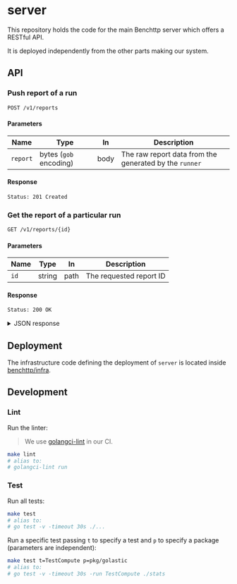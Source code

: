# server

This repository holds the code for the main Benchttp server which offers a RESTful API.

It is deployed independently from the other parts making our system.

## API

### Push report of a run

```txt
POST /v1/reports
```

#### Parameters

| Name     | Type                   | In   | Description                                            |
| -------- | ---------------------- | ---- | ------------------------------------------------------ |
| `report` | bytes (`gob` encoding) | body | The raw report data from the generated by the `runner` |

#### Response

```txt
Status: 201 Created
```

### Get the report of a particular run

```txt
GET /v1/reports/{id}
```

#### Parameters

| Name | Type   | In   | Description             |
| ---- | ------ | ---- | ----------------------- |
| `id` | string | path | The requested report ID |

#### Response

```txt
Status: 200 OK
```

<details>
  <summary>JSON response</summary>

```json
{
  "benchmark": {
    "records": [
      {
        "time": 152970821,
        "code": 200,
        "bytes": 46,
        "error": "",
        "events": [
          {
            "name": "GotFirstResponseByte",
            "time": 2457696
          }
          // ...
        ]
      }
      // ...
    ],
    "length": 10,
    "success": 10,
    "fail": 0,
    "duration": 324953628
  },
  "metadata": {
    "config": {
      "request": {
        "method": "GET",
        "url": {
          "scheme": "http",
          "opaque": "",
          "user": null,
          "host": "echo.jsontest.com",
          "path": "/title/ipsum/content/blah",
          "rawPath": "",
          "forceQuery": false,
          "rawQuery": "",
          "fragment": "",
          "rawFragment": ""
        },
        "header": {},
        "body": {
          "type": "",
          "content": ""
        }
      },
      "runner": {
        "requests": 10,
        "concurrency": 10,
        "interval": 50000000,
        "requestTimeout": 2000000000,
        "globalTimeout": 30000000000
      }
    },
    "finishedAt": "2022-02-27T19:54:19.019717Z"
  }
}
```

</details>

## Deployment

The infrastructure code defining the deployment of `server` is located inside [benchttp/infra](https://github.com/benchttp/infra).

## Development

### Lint

Run the linter:

> We use [golangci-lint](https://golangci-lint.run/) in our CI.

```sh
make lint
# alias to:
# golangci-lint run
```

### Test

Run all tests:

```sh
make test
# alias to:
# go test -v -timeout 30s ./...
```

Run a specific test passing `t` to specify a test and `p` to specify a package (parameters are independent):

```sh
make test t=TestCompute p=pkg/golastic
# alias to:
# go test -v -timeout 30s -run TestCompute ./stats
```
